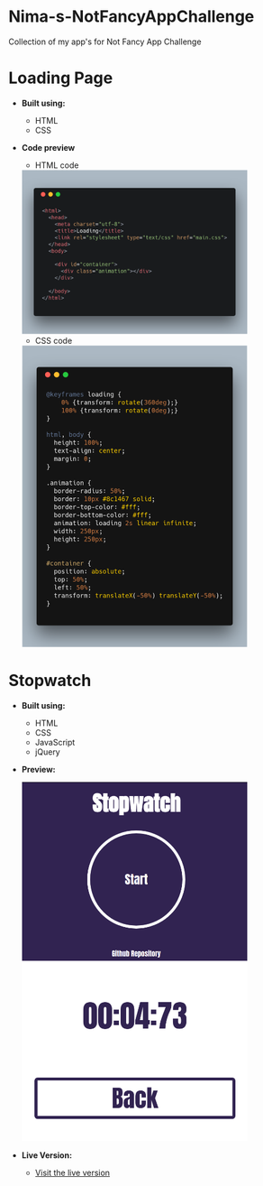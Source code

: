 # Nima-s-NotFancyAppChallenge
Collection of my app's for Not Fancy App Challenge

# Loading Page
- **Built using:**
  - HTML
  - CSS

- **Code preview**
  - HTML code
  <img src="/loading-page/html.png" alt="HTML code" width="400px"/>

  - CSS code
  <img src="/loading-page/css.png" alt="CSS code" width="400px"/>
  
# Stopwatch
- **Built using:**
  - HTML
  - CSS
  - JavaScript
  - jQuery

- **Preview:**

  <img src="/stopwatch/Screenshot%20from%202018-07-26%2005-03-16.png" alt="Home Page" width="400px"/>
  
  
  <img src="/stopwatch/Screenshot%20from%202018-07-26%2005-03-37.png" alt="Running Page" width="400px"/>
  
- **Live Version:**
  - [Visit the live version](https://Nima-Ra.github.io/Stopwatch)
  
